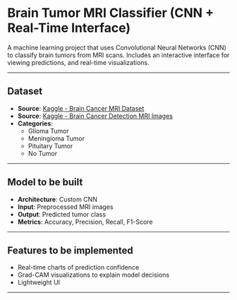 # Brain Tumor MRI Classifier (CNN + Real-Time Interface)

A machine learning project that uses Convolutional Neural Networks (CNN) to classify brain tumors from MRI scans. Includes an interactive interface for viewing predictions, and real-time visualizations.

---

## Dataset

- **Source**: [Kaggle - Brain Cancer MRI Dataset](https://www.kaggle.com/datasets/orvile/brain-cancer-mri-dataset)
- **Source**: [Kaggle - Brain Cancer Detection MRI Images](https://www.kaggle.com/datasets/hamzahabib47/brain-cancer-detection-mri-images)
- **Categories**: 
  - Glioma Tumor
  - Meningioma Tumor
  - Pituitary Tumor
  - No Tumor

---

## Model to be built 

- **Architecture**: Custom CNN 
- **Input**: Preprocessed MRI images
- **Output**: Predicted tumor class
- **Metrics**: Accuracy, Precision, Recall, F1-Score

---

## Features to be implemented 

-  Real-time charts of prediction confidence
-  Grad-CAM visualizations to explain model decisions
-  Lightweight UI 

---




